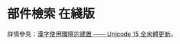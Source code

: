 # 部件檢索 在綫版

詳情參見：[漢字使用環境的建置 —— Unicode 15 全宋體更新](https://fgwang.blogspot.com/2022/09/unicode-15.html)。
